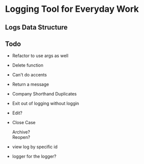 # Logging Tool for Everyday Work

## Logs Data Structure

## Todo
* Refactor to use args as well
* Delete function
* Can't do accents
* Return a message
* Company Shorthand Duplicates
* Exit out of logging without loggin
* Edit?
* Close Case

   Archive?  
   Reopen?

* view log by specific id
* logger for the logger?
